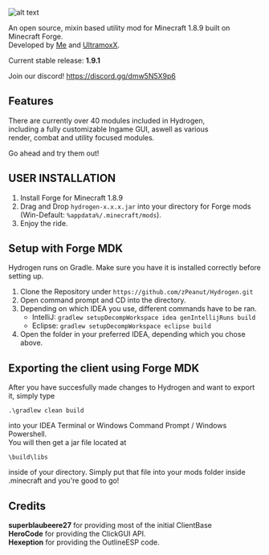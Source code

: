 ![alt text](https://raw.githubusercontent.com/zPeanut/Resources/master/hydrogen.png)

An open source, mixin based utility mod for Minecraft 1.8.9 built on Minecraft Forge.  
Developed by [Me] and [UltramoxX].

Current stable release: **1.9.1**

Join our discord!
https://discord.gg/dmw5N5X9p6

## Features

There are currently over 40 modules included in Hydrogen,  
including a fully customizable Ingame GUI, aswell as various  
render, combat and utility focused modules.  
  
Go ahead and try them out!

## USER INSTALLATION

1. Install Forge for Minecraft 1.8.9
2. Drag and Drop ``hydrogen-x.x.x.jar`` into your directory for Forge mods (Win-Default: ``%appdata%/.minecraft/mods``).
3. Enjoy the ride.

## Setup with Forge MDK

Hydrogen runs on Gradle. Make sure you have it is installed correctly before setting up.

1. Clone the Repository under `https://github.com/zPeanut/Hydrogen.git`
2. Open command prompt and CD into the directory.
3. Depending on which IDEA you use, different commands have to be ran.
    - IntelliJ: `gradlew setupDecompWorkspace idea genIntellijRuns build`
    - Eclipse: `gradlew setupDecompWorkspace eclipse build`
4. Open the folder in your preferred IDEA, depending which you chose above.

## Exporting the client using Forge MDK

After you have succesfully made changes to Hydrogen and want to export it, simply type  

`.\gradlew clean build`  

into your IDEA Terminal or Windows Command Prompt / Windows Powershell.  
You will then get a jar file located at  

`\build\libs`  

inside of your directory. Simply put that file into your mods folder inside .minecraft and you're good to go!

## Credits

**superblaubeere27** for providing most of the initial ClientBase  
**HeroCode** for providing the ClickGUI API.  
**Hexeption** for providing the OutlineESP code.

[me]: https://github.com/zPeanut
[UltramoxX]: https://github.com/Morten-Renner

